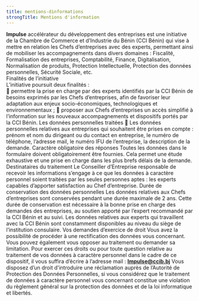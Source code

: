 ```yaml
---
title: mentions-dinformations
strongTitle: Mentions d'information
---
```


<strong>Impulse</strong> accélérateur du développement des entreprises est une initiative de la Chambre de Commerce et d’Industrie du Bénin (CCI Bénin) qui vise à mettre en relation les Chefs d’entreprises avec des experts, permettant ainsi de mobiliser les accompagnements dans divers domaines : Fiscalité, Formalisation des entreprises, Comptabilité, Finance, Digitalisation, Normalisation de produits, Protection Intellectuelle, Protection des données personnelles, Sécurité Sociale, etc.<br />
Finalités de l’initiative<br />
L’initiative poursuit deux finalités :<br />
	permettre la prise en charge par des experts identifiés par la CCI Bénin de besoins exprimés par les Chefs d’entreprises, afin de favoriser leur adaptation aux enjeux socio-économiques, technologiques et environnementaux ;
	proposer aux Chefs d’entreprises un accès simplifié à l’information sur les nouveaux accompagnements et dispositifs portés par la CCI Bénin.
Les données personnelles traitées
	Les données personnelles relatives aux entreprises qui souhaitent être prises en compte : prénom et nom du dirigeant ou du contact en entreprise, le numéro de téléphone, l’adresse mail, le numéro IFU de l’entreprise, la description de la demande.
Caractère obligatoire des réponses
Toutes les données dans le formulaire doivent obligatoirement être fournies. Cela permet une étude exhaustive et une prise en charge dans les plus brefs délais de la demande.
Destinataires du traitement
Le Conseiller d’Entreprise responsable de recevoir les informations s’engage à ce que les données à caractère personnel soient traitées par les seules personnes aptes : les experts capables d’apporter satisfaction au Chef d’entreprise.
Durée de conservation des données personnelles
Les données relatives aux Chefs d’entreprises sont conservées pendant une durée maximale de 2 ans.
Cette durée de conservation est nécessaire à la bonne prise en charge des demandes des entreprises, au soutien apporté par l’expert recommandé par la CCI Bénin et au suivi.
Les données relatives aux experts qui travaillent avec la CCI Bénin sont constamment disponibles au niveau du siège de l’institution consulaire.
Vos demandes d’exercice de droit
Vous avez la possibilité de procéder à une rectification des données vous concernant. Vous pouvez également vous opposer au traitement ou demander sa limitation. Pour exercer ces droits ou pour toute question relative au traitement de vos données à caractère personnel dans le cadre de ce dispositif, il vous suffira d’écrire à l’adresse mail : <strong>Impulse@ccib.bj</strong>
Vous disposez d’un droit d'introduire une réclamation auprès de l’Autorité de Protection des Données Personnelles, si vous considérez que le traitement de données à caractère personnel vous concernant constitue une violation du règlement général sur la protection des données et de la loi informatique et libertés.

